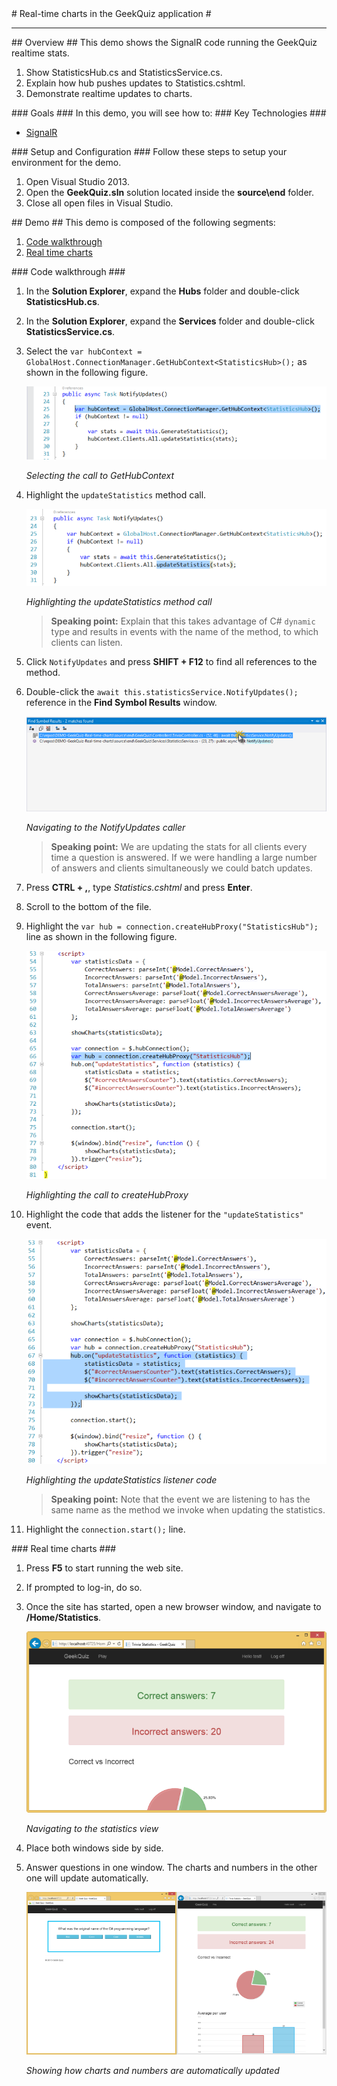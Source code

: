 ﻿<a name="title" />
# Real-time charts in the GeekQuiz application #

---
<a name="Overview" />
## Overview ##
This demo shows the SignalR code running the GeekQuiz realtime stats.

1.	Show StatisticsHub.cs and StatisticsService.cs.
1.	Explain how hub pushes updates to Statistics.cshtml.
1.	Demonstrate realtime updates to charts.

<a id="goals" />
### Goals ###
In this demo, you will see how to:

<a name="technologies" />
### Key Technologies ###

* [SignalR](http://signalr.net/)

<a name="setup" />
### Setup and Configuration ###
Follow these steps to setup your environment for the demo.

1. Open Visual Studio 2013.
1. Open the **GeekQuiz.sln** solution located inside the **source\end** folder.
1. Close all open files in Visual Studio.

<a name="Demo" />
## Demo ##
This demo is composed of the following segments:

1. [Code walkthrough](#segment1)
1. [Real time charts](#segment2)

<a name="segment1" />
### Code walkthrough ###

1. In the **Solution Explorer**, expand the **Hubs** folder and double-click **StatisticsHub.cs**.

1. In the **Solution Explorer**, expand the **Services** folder and double-click **StatisticsService.cs**.

1. Select the `var hubContext = GlobalHost.ConnectionManager.GetHubContext<StatisticsHub>();` as shown in the following figure.

	![Selecting the call to GetHubContext](Images/gethubcontext.png?raw=true "Selecting the call to GetHubContext")

	_Selecting the call to GetHubContext_

1. Highlight the `updateStatistics` method call.

	![Highlighting the updateStatistics method call](Images/updatestatistics.png?raw=true "Highlighting the updateStatistics method call")

	_Highlighting the updateStatistics method call_

	> **Speaking point:** Explain that this takes advantage of C# `dynamic` type and results in events with the name of the method, to which clients can listen.

1. Click `NotifyUpdates` and press **SHIFT + F12** to find all references to the method.

1. Double-click the `await this.statisticsService.NotifyUpdates();` reference in the **Find Symbol Results** window.

	![Navigating to the NotifyUpdates caller](Images/notifyupdatesreference.png?raw=true "Navigating to the NotifyUpdates caller")

	_Navigating to the NotifyUpdates caller_

	> **Speaking point:** We are updating the stats for all clients every time a question is answered. If we were handling a large number of answers and clients simultaneously we could batch updates.

1. Press **CTRL + ,**, type _Statistics.cshtml_ and press **Enter**.

1. Scroll to the bottom of the file.

1. Highlight the `var hub = connection.createHubProxy("StatisticsHub");` line as shown in the following figure.

	![Highlighting the call to createHubProxy](Images/createhubproxy.png?raw=true "Highlighting the call to createHubProxy")

	_Highlighting the call to createHubProxy_

1. Highlight the code that adds the listener for the `"updateStatistics"` event.

	![Highlighting the updateStatistics listener code](Images/updatestatisticslistener.png?raw=true "Highlighting the updateStatistics listener code")

	_Highlighting the updateStatistics listener code_

	> **Speaking point:** Note that the event we are listening to has the same name as the method we invoke when updating the statistics.

1. Highlight the `connection.start();` line.


<a name="segment2" />
### Real time charts ###

1. Press **F5** to start running the web site.

1. If prompted to log-in, do so.

1. Once the site has started, open a new browser window, and navigate to **/Home/Statistics**.

	![Navigating to the statistics view](Images/statistics.png?raw=true "Navigating to the statistics view")

	_Navigating to the statistics view_

1. Place both windows side by side.

1. Answer questions in one window. The charts and numbers in the other one will update automatically.

	![Showing how charts and numbers are automatically updated](Images/automatic-update.png?raw=true "Showing how charts and numbers are automatically updated")

	_Showing how charts and numbers are automatically updated_

